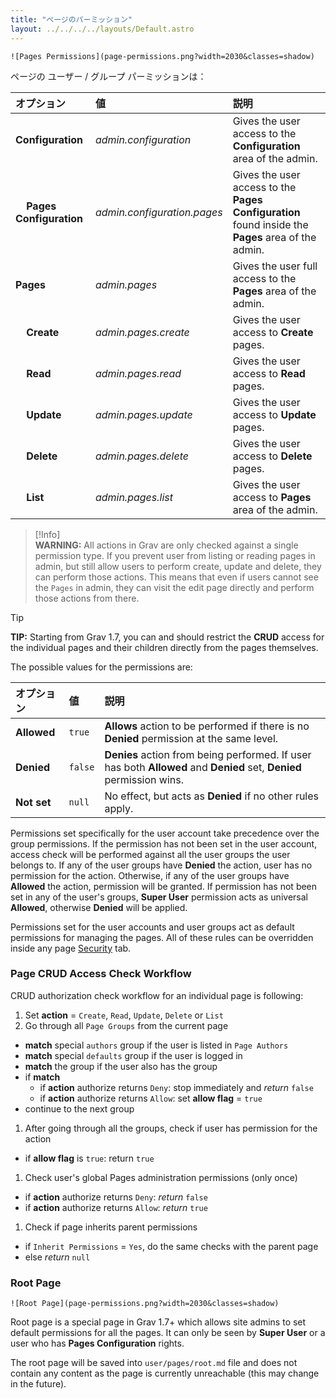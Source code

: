 ```yaml
---
title: "ページのパーミッション"
layout: ../../../../layouts/Default.astro
---
```


```
![Pages Permissions](page-permissions.png?width=2030&classes=shadow)
```

ページの ユーザー / グループ パーミッションは：

| オプション | 値 | 説明 |
| :----- | :----- | :----- |
| **Configuration**                     | *admin.configuration*         | Gives the user access to the **Configuration** area of the admin. |
| &nbsp; &nbsp; **Pages Configuration** | *admin.configuration.pages*   | Gives the user access to the **Pages Configuration** found inside the **Pages** area of the admin.  |
| **Pages**                             | *admin.pages*                 | Gives the user full access to the **Pages** area of the admin.    |
| &nbsp; &nbsp; **Create**              | *admin.pages.create*          | Gives the user access to **Create** pages.                        |
| &nbsp; &nbsp; **Read**                | *admin.pages.read*            | Gives the user access to **Read** pages.                          |
| &nbsp; &nbsp; **Update**              | *admin.pages.update*          | Gives the user access to **Update** pages.                        |
| &nbsp; &nbsp; **Delete**              | *admin.pages.delete*          | Gives the user access to **Delete** pages.                        |
| &nbsp; &nbsp; **List**                | *admin.pages.list*            | Gives the user access to **Pages** area of the admin.             |

> [!Info]  
> **WARNING:** All actions in Grav are only checked against a single permission type. If you prevent user from listing or reading pages in admin, but still allow users to perform create, update and delete, they can perform those actions. This means that even if users cannot see the `Pages` in admin, they can visit the edit page directly and perform those actions from there.

> [!Tip]  
> **TIP:** Starting from Grav 1.7, you can and should restrict the **CRUD** access for the individual pages and their children directly from the pages themselves.

The possible values for the permissions are:

| オプション | 値 | 説明 |
| :----- | :----- | :----- |
| **Allowed**                           | `true`                        | **Allows** action to be performed if there is no **Denied** permission at the same level. |
| **Denied**                            | `false`                       | **Denies** action from being performed. If user has both **Allowed** and **Denied** set, **Denied** permission wins. |
| **Not set**                           | `null`                        | No effect, but acts as **Denied** if no other rules apply.                                |

Permissions set specifically for the user account take precedence over the group permissions. If the permission has not been set in the user account, access check will be performed against all the user groups the user belongs to. If any of the user groups have **Denied** the action, user has no permission for the action. Otherwise, if any of the user groups have **Allowed** the action, permission will be granted. If permission has not been set in any of the user's groups, **Super User** permission acts as universal **Allowed**, otherwise **Denied** will be applied.

Permissions set for the user accounts and user groups act as default permissions for managing the pages. All of these rules can be overridden inside any page [Security](/admin-panel/page/security) tab.

### Page CRUD Access Check Workflow

CRUD authorization check workflow for an individual page is following:

1. Set **action** = `Create`, `Read`, `Update`, `Delete` or `List`
1. Go through all `Page Groups` from the current page
  - **match** special `authors` group if the user is listed in `Page Authors`
  - **match** special `defaults` group if the user is logged in
  - **match** the group if the user also has the group
  - if **match**
     - if **action** authorize returns `Deny`: stop immediately and *return* `false`
     - if **action** authorize returns `Allow`: set **allow flag** = `true`
  - continue to the next group
1. After going through all the groups, check if user has permission for the action
  - if **allow flag** is `true`: return `true`
1. Check user's global Pages administration permissions (only once)
  - if **action** authorize returns `Deny`: *return* `false`
  - if **action** authorize returns `Allow`: *return* `true`
1. Check if page inherits parent permissions
  - if `Inherit Permissions` = `Yes`, do the same checks with the parent page
  - else *return* `null`

### Root Page

```
![Root Page](page-permissions.png?width=2030&classes=shadow)
```

Root page is a special page in Grav 1.7+ which allows site admins to set default permissions for all the pages. It can only be seen by **Super User** or a user who has **Pages Configuration** rights.

The root page will be saved into `user/pages/root.md` file and does not contain any content as the page is currently unreachable (this may change in the future).

